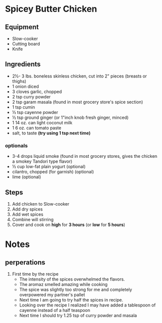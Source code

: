 # Spicey Butter Chicken

## Equipment
* Slow-cooker 
* Cutting board
* Knife

## Ingredients 

* 2½- 3 lbs. boneless skinless chicken, cut into 2" pieces (breasts or thighs) 
* 1 onion diced
* 3 cloves garlic, chopped
* 2 tsp curry powder
* 2 tsp garam masala (found in most grocery store's spice section)
* 1 tsp cumin
* ½ tsp cayenne powder
* ½ tsp ground ginger (or 1"inch knob fresh ginger, minced)
* 1 14 oz. can light coconut milk
* 1 6 oz. can tomato paste
* salt, to taste **(try using 1 tsp next time)**

### optionals
* 3-4 drops liquid smoke (found in most grocery stores, gives the chicken a smokey Tandori type flavor)
* ½ cup low-fat plain yogurt (optional)
* cilantro, chopped (for garnish) (optional)
* lime (optional)

## Steps
1. Add chicken to Slow-cooker
2. Add dry spices
3. Add wet spices
4. Combine will stirring
5. Cover and cook on **high** for **3 hours** (or **low** for **5 hours**) 

# Notes

## perperations
1. First time by the recipe 
    * The intensity of the spices overwhelmed the flavors.
    * The aromaz smelled amazing while cooking
    * The spice was slightly too strong for me and completely overpowered my partner's pallet
    * Next time I am going to try half the spices in recipe. 
    * Looking over the recipe I realized I may have added a tablespoon of cayenne instead of a half teaspoon
    * Next time I should try 1.25 tsp of curry powder and masala
